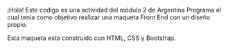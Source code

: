 ¡Hola! Este codigo es una actividad del módulo 2 de Argentina Programa el cual tenia como objetivo realizar una maqueta Front End con un diseño propio.

Esta maqueta esta construido con HTML, CSS y Bootstrap. 